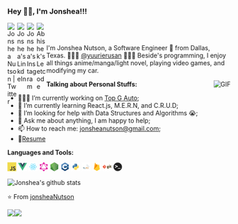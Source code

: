 ### Hey 👋🏽, I'm Jonshea!!!

<a href="https://twitter.com/yuurierusan">
  <img align="left" alt="Jonshea Nutson | Twitter" width="22px" src="https://cdn.jsdelivr.net/npm/simple-icons@v3/icons/twitter.svg" />
</a>
<a href="https://www.linkedin.com/in/jonshean/">
  <img align="left" alt="Jonshea's LinkdeIn" width="22px" src="https://cdn.jsdelivr.net/npm/simple-icons@v3/icons/linkedin.svg" />
</a>
<a href="https://www.instagram.com/yuurierusan/">
  <img align="left" alt="Jonshea's Instagram" width="22px" src="https://cdn.jsdelivr.net/npm/simple-icons@v3/icons/instagram.svg" />
</a>
<a href="https://leetcode.com/yuurieru/">
  <img align="left" alt="Abhishek's Leetcode" width="22px" src="https://cdn.jsdelivr.net/npm/simple-icons@v3/icons/leetcode.svg" />
</a>

<br />
<br />

I'm Jonshea Nutson, a Software Engineer 🚀 from Dallas, Texas. 🙍🏽‍♂️ [@yuurierusan](https://github.com/yuurierusan) 👨🏽‍💻 Beside's programming, I enjoy all things anime/manga/light novel, playing video games, and modifying my car.

  <img align="right" alt="GIF" src="https://i.pinimg.com/originals/3e/05/74/3e05748e85c7646fbfeca81f3607ac5b.gif" />
  
**Talking about Personal Stuffs:**

-   👨🏽‍💻 I’m currently working on [Top G Auto](https://github.com/abhisheknaiidu/A-POP);
-   🌱 I’m currently learning React.js, M.E.R.N, and C.R.U.D;
-   🤔 I’m looking for help with Data Structures and Algorithms 😭;
-   💬 Ask me about anything, I am happy to help;
-   📫 How to reach me: jonsheanutson@gmail.com;
-   📝[Resume](TBA)

**Languages and Tools:**

<code><img height="20" src="https://raw.githubusercontent.com/github/explore/80688e429a7d4ef2fca1e82350fe8e3517d3494d/topics/javascript/javascript.png"></code>
<code><img height="20" src="https://raw.githubusercontent.com/github/explore/80688e429a7d4ef2fca1e82350fe8e3517d3494d/topics/vue/vue.png"></code>
<code><img height="20" src="https://raw.githubusercontent.com/github/explore/80688e429a7d4ef2fca1e82350fe8e3517d3494d/topics/react/react.png"></code>
<code><img height="20" src="https://raw.githubusercontent.com/github/explore/5c058a388828bb5fde0bcafd4bc867b5bb3f26f3/topics/graphql/graphql.png"></code>
<code><img height="20" src="https://raw.githubusercontent.com/github/explore/80688e429a7d4ef2fca1e82350fe8e3517d3494d/topics/nodejs/nodejs.png"></code>
<code><img height="20" src="https://raw.githubusercontent.com/github/explore/80688e429a7d4ef2fca1e82350fe8e3517d3494d/topics/cpp/cpp.png"></code>
<code><img height="20" src="https://raw.githubusercontent.com/github/explore/80688e429a7d4ef2fca1e82350fe8e3517d3494d/topics/python/python.png"></code>
<code><img height="20" src="https://raw.githubusercontent.com/github/explore/80688e429a7d4ef2fca1e82350fe8e3517d3494d/topics/mysql/mysql.png"></code>
<code><img height="20" src="https://raw.githubusercontent.com/github/explore/80688e429a7d4ef2fca1e82350fe8e3517d3494d/topics/firebase/firebase.png"></code>
<code><img height="20" src="https://raw.githubusercontent.com/github/explore/80688e429a7d4ef2fca1e82350fe8e3517d3494d/topics/git/git.png"></code>
<code><img height="20" src="https://raw.githubusercontent.com/github/explore/80688e429a7d4ef2fca1e82350fe8e3517d3494d/topics/terminal/terminal.png"></code>

![Jonshea's github stats](https://github-readme-stats.vercel.app/api?username=yuurierusan_icons=true&hide_border=true)

⭐️ From [jonsheaNutson](https://github.com/yuurierusan)

<a href="https://github.com/yuurierusan/Mine_Sweeper">
  <img align="left" src="https://github-readme-stats.vercel.app/api/pin/?username=yuurierusan&repo=Mine_Sweeper" />
</a>

<a href="https://github.com/abhisheknaiidu/IIITDMJ-GPA">
  <img align="left" src="https://github-readme-stats.vercel.app/api/pin/?username=yuurierusan&repo=Top-G-Auto-App" />
</a>

